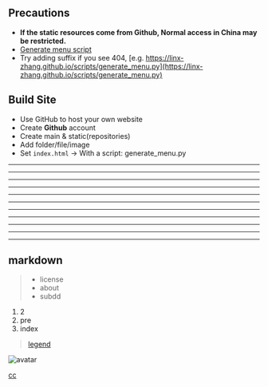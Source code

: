 
## Precautions

- **If the static resources come from Github, Normal access in China may be restricted.**
- [Generate menu script](https://linx-zhang.github.io/scripts/generate_menu)
- Try adding suffix if you see 404, [e.g. https://linx-zhang.github.io/scripts/generate_menu.py](https://linx-zhang.github.io/scripts/generate_menu.py)


## Build Site

- Use GitHub to host your own website
- Create **Github** account
- Create main & static(repositories)
- Add folder/file/image
- Set `index.html` -> With a script: generate_menu.py

---
---
---
---
---
---
---
---
---
---
---

## markdown

> - license
> - about
> - subdd

1. 2
2. pre
3. index

> [legend](https://github.com/linx-zhang/static/blob/main/icon/logo.jpg?raw=true)

![avatar](https://github.com/linx-zhang/static/blob/main/icon/logo.jpg?raw=true)

[cc](../README.md)
